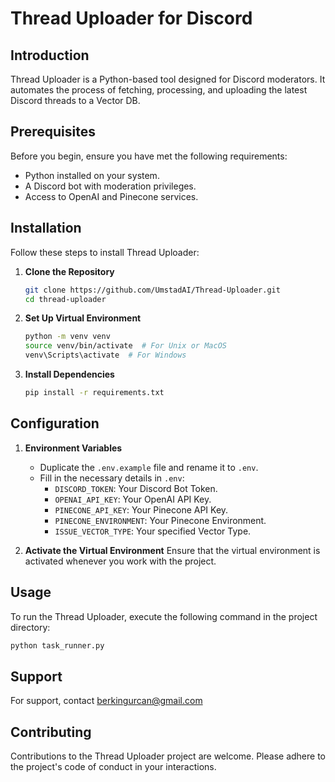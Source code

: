 # Thread Uploader for Discord

## Introduction

Thread Uploader is a Python-based tool designed for Discord moderators. It automates the process of fetching, processing, and uploading the latest Discord threads to a Vector DB.

## Prerequisites

Before you begin, ensure you have met the following requirements:

- Python installed on your system.
- A Discord bot with moderation privileges.
- Access to OpenAI and Pinecone services.

## Installation

Follow these steps to install Thread Uploader:

1. **Clone the Repository**
   ```bash
   git clone https://github.com/UmstadAI/Thread-Uploader.git
   cd thread-uploader
   ```

2. **Set Up Virtual Environment**
   ```bash
   python -m venv venv
   source venv/bin/activate  # For Unix or MacOS
   venv\Scripts\activate  # For Windows
   ```

3. **Install Dependencies**
   ```bash
   pip install -r requirements.txt
   ```

## Configuration

1. **Environment Variables**
   - Duplicate the `.env.example` file and rename it to `.env`.
   - Fill in the necessary details in `.env`:
     - `DISCORD_TOKEN`: Your Discord Bot Token.
     - `OPENAI_API_KEY`: Your OpenAI API Key.
     - `PINECONE_API_KEY`: Your Pinecone API Key.
     - `PINECONE_ENVIRONMENT`: Your Pinecone Environment.
     - `ISSUE_VECTOR_TYPE`: Your specified Vector Type.

2. **Activate the Virtual Environment**
   Ensure that the virtual environment is activated whenever you work with the project.

## Usage

To run the Thread Uploader, execute the following command in the project directory:

```bash
python task_runner.py
```

## Support

For support, contact berkingurcan@gmail.com

## Contributing

Contributions to the Thread Uploader project are welcome. Please adhere to the project's code of conduct in your interactions.